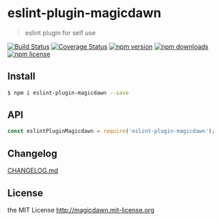 # eslint-plugin-magicdawn
> eslint plugin for self use

[![Build Status](https://img.shields.io/travis/magicdawn/eslint-plugin-magicdawn.svg?style=flat-square)](https://travis-ci.org/magicdawn/eslint-plugin-magicdawn)
[![Coverage Status](https://img.shields.io/codecov/c/github/magicdawn/eslint-plugin-magicdawn.svg?style=flat-square)](https://codecov.io/gh/magicdawn/eslint-plugin-magicdawn)
[![npm version](https://img.shields.io/npm/v/eslint-plugin-magicdawn.svg?style=flat-square)](https://www.npmjs.com/package/eslint-plugin-magicdawn)
[![npm downloads](https://img.shields.io/npm/dm/eslint-plugin-magicdawn.svg?style=flat-square)](https://www.npmjs.com/package/eslint-plugin-magicdawn)
[![npm license](https://img.shields.io/npm/l/eslint-plugin-magicdawn.svg?style=flat-square)](http://magicdawn.mit-license.org)

## Install
```sh
$ npm i eslint-plugin-magicdawn --save
```

## API
```js
const eslintPluginMagicdawn = require('eslint-plugin-magicdawn');
```

## Changelog
[CHANGELOG.md](CHANGELOG.md)

## License
the MIT License http://magicdawn.mit-license.org